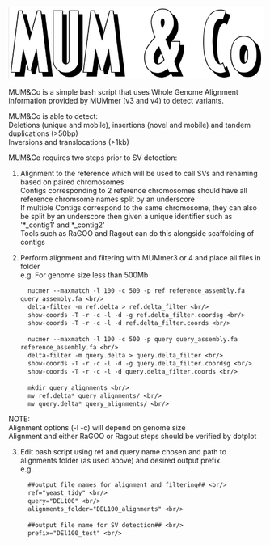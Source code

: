 ![alt text](https://github.com/SAMtoBAM/MUMandCo/blob/master/MUM%26Co.png)

MUM&Co is a simple bash script that uses Whole Genome Alignment information provided by MUMmer (v3 and v4) to detect variants. <br/>

MUM&Co is able to detect: <br/>
Deletions (unique and mobile), insertions (novel and mobile) and tandem duplications (>50bp) <br/>
Inversions and translocations (>1kb)

MUM&Co requires two steps prior to SV detection:

1. Alignment to the reference which will be used to call SVs and renaming based on paired chromosomes <br/>
Contigs corresponding to 2 reference chromosomes should have all reference chromsome names split by an underscore <br/> 
If multiple Contigs correspond to the same chromosome, they can also be split by an underscore then given a unique identifier such as '*_contig1' and *_contig2' <br/>
Tools such as RaGOO and Ragout can do this alongside scaffolding of contigs

2. Perform alignment and filtering with MUMmer3 or 4 and place all files in folder <br/>
e.g. For genome size less than 500Mb <br/>

         nucmer --maxmatch -l 100 -c 500 -p ref reference_assembly.fa query_assembly.fa <br/>
         delta-filter -m ref.delta > ref.delta_filter <br/>
         show-coords -T -r -c -l -d -g ref.delta_filter.coordsg <br/>
         show-coords -T -r -c -l -d ref.delta_filter.coords <br/>

         nucmer --maxmatch -l 100 -c 500 -p query query_assembly.fa reference_assembly.fa <br/>
         delta-filter -m query.delta > query.delta_filter <br/>
         show-coords -T -r -c -l -d -g query.delta_filter.coordsg <br/>
         show-coords -T -r -c -l -d query.delta_filter.coords <br/>
    
         mkdir query_alignments <br/>
         mv ref.delta* query alignments/ <br/>
         mv query.delta* query_alignments/ <br/>

NOTE: <br/>
Alignment options (-l -c) will depend on genome size <br/>
Alignment and either RaGOO or Ragout steps should be verified by dotplot 

3. Edit bash script using ref and query name chosen and path to alignments folder (as used above) and desired output prefix. <br/>
e.g. <br/>

         ##output file names for alignment and filtering## <br/>
         ref="yeast_tidy" <br/>
         query="DEL100" <br/>
         alignments_folder="DEL100_alignments" <br/>

         ##output file name for SV detection## <br/>
         prefix="DEl100_test" <br/>
